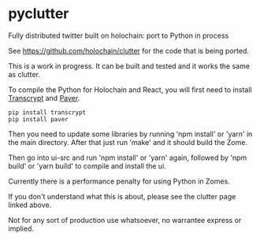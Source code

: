# pyclutter
Fully distributed twitter built on holochain: port to Python in process

See https://github.com/holochain/clutter for the code that is being ported.

This is a work in progress. It can be built and tested and it works the same as clutter.

To compile the Python for Holochain and React, you will first need to install
[Transcrypt](https://www.transcrypt.org) and [Paver](https://pythonhosted.org/Paver).

    pip install transcrypt
    pip install paver

Then you need to update some libraries by running 'npm install' or 'yarn' in the main directory. After that just run 'make' and it should build the Zome.

Then go into ui-src and run 'npm install' or 'yarn' again, followed by 'npm build' or 'yarn build' to compile and install the ui.

Currently there is a performance penalty for using Python in Zomes.

If you don't understand what this is about, please see the clutter page linked above.

Not for any sort of production use whatsoever, no warrantee express or implied.
